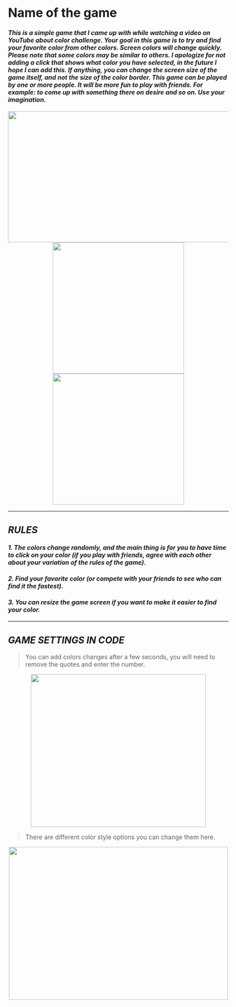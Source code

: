 # __Name of the game__
#### _This is a simple game that I came up with while watching a video on YouTube about color challenge. Your goal in this game is to try and find your favorite color from other colors. Screen colors will change quickly. Please note that some colors may be similar to others. I apologize for not adding a click that shows what color you have selected, in the future I hope I can add this. If anything, you can change the screen size of the game itself, and not the size of the color border. This game can be played by one or more people. It will be more fun to play with friends.  For example: to come up with something there on desire and so on. Use your imagination._

<p align="center">
  <img src = https://user-images.githubusercontent.com/99824788/161806625-e4f30d6f-50be-40d7-829b-1db3453a6760.png width="600" height="300">
  <img src = https://user-images.githubusercontent.com/99824788/161806689-33237c0d-d945-41ab-a9fe-bece72d8d3eb.png width="300" height="300">
  <img src = https://user-images.githubusercontent.com/99824788/161806709-68ea9561-952f-44e1-8947-e404ea5393f4.png width="300" height="300">
</p>

***
## ___RULES___
#### _1. The colors change randomly, and the main thing is for you to have time to click on your color (if you play with friends, agree with each other about your variation of the rules of the game)._
#### _2. Find your favorite color (or compete with your friends to see who can find it the fastest)._
#### _3. You can resize the game screen if you want to make it easier to find your color._
***
## ___GAME SETTINGS IN CODE___
>You can add colors changes after a few seconds, you will need to remove the quotes and enter the number.
<p align="center">
  <img src = https://user-images.githubusercontent.com/99824788/161813387-445ef025-1d9e-4917-833a-2d266a5d1600.png  width="400" height="350">
</p>

>There are different color style options you can change them here.
<p align="center">
  <img src = https://user-images.githubusercontent.com/99824788/161815350-91ae70fe-7894-487d-bcad-146f56812f79.png width="500" height="350">
</p>
